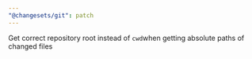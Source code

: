 ```yaml
---
"@changesets/git": patch
---
```


Get correct repository root instead of `cwd`when getting absolute paths of changed files
